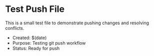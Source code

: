 # Test Push File

This is a small test file to demonstrate pushing changes and resolving conflicts.

- Created: $(date)
- Purpose: Testing git push workflow
- Status: Ready for push 
